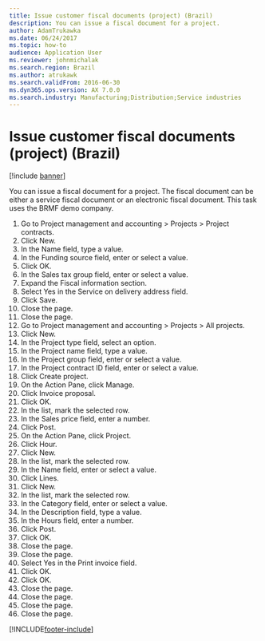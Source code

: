 ```yaml
---
title: Issue customer fiscal documents (project) (Brazil)
description: You can issue a fiscal document for a project.
author: AdamTrukawka
ms.date: 06/24/2017
ms.topic: how-to
audience: Application User
ms.reviewer: johnmichalak
ms.search.region: Brazil
ms.author: atrukawk
ms.search.validFrom: 2016-06-30
ms.dyn365.ops.version: AX 7.0.0
ms.search.industry: Manufacturing;Distribution;Service industries
---
```

# Issue customer fiscal documents (project) (Brazil)

[!include [banner](../../includes/banner.md)]

You can issue a fiscal document for a project. The fiscal document can be either a service fiscal document or an electronic fiscal document. This task uses the BRMF demo company.

1. Go to Project management and accounting > Projects > Project contracts.
2. Click New.
3. In the Name field, type a value.
4. In the Funding source field, enter or select a value.
5. Click OK.
6. In the Sales tax group field, enter or select a value.
7. Expand the Fiscal information section.
8. Select Yes in the Service on delivery address field.
9. Click Save.
10. Close the page.
11. Close the page.
12. Go to Project management and accounting > Projects > All projects.
13. Click New.
14. In the Project type field, select an option.
15. In the Project name field, type a value.
16. In the Project group field, enter or select a value.
17. In the Project contract ID field, enter or select a value.
18. Click Create project.
19. On the Action Pane, click Manage.
20. Click Invoice proposal.
21. Click OK.
22. In the list, mark the selected row.
23. In the Sales price field, enter a number.
24. Click Post.
25. On the Action Pane, click Project.
26. Click Hour.
27. Click New.
28. In the list, mark the selected row.
29. In the Name field, enter or select a value.
30. Click Lines.
31. Click New.
32. In the list, mark the selected row.
33. In the Category field, enter or select a value.
34. In the Description field, type a value.
35. In the Hours field, enter a number.
36. Click Post.
37. Click OK.
38. Close the page.
39. Close the page.
40. Select Yes in the Print invoice field.
41. Click OK.
42. Click OK.
43. Close the page.
44. Close the page.
45. Close the page.
46. Close the page.



[!INCLUDE[footer-include](../../../includes/footer-banner.md)]
